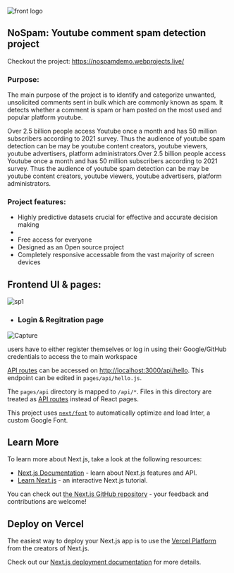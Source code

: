 ![front logo](https://user-images.githubusercontent.com/103353878/227656802-6af14ca1-87c4-419d-9d7c-f8f6e42c65e4.png)


## NoSpam: Youtube comment spam detection project

Checkout the project: https://nospamdemo.webprojects.live/


### Purpose:

The main purpose of the project is to identify and categorize unwanted, unsolicited comments sent in bulk which are commonly known as spam. It detects  whether a comment is spam or ham posted  on the most used and popular platform youtube.

Over 2.5 billion people access Youtube once a month and has 50 million subscribers according to 2021 survey. Thus the audience of youtube spam detection can be may  be youtube content creators, youtube viewers, youtube advertisers, platform administrators.Over 2.5 billion people access Youtube once a month and has 50 million subscribers according to 2021 survey. Thus the audience of youtube spam detection can be may  be youtube content creators, youtube viewers, youtube advertisers, platform administrators.

### Project features:

*	Highly predictive datasets crucial for effective and accurate decision making
*	
*	Free access for everyone
*	Designed as an Open source project  
* Completely responsive accessable from the vast majority of screen devices

## Frontend UI & pages:

![sp1](https://user-images.githubusercontent.com/103353878/227650381-0a04af3b-3fbe-4d76-b68b-1dd70f29eab2.PNG)

* ### Login & Regitration page

![Capture](https://user-images.githubusercontent.com/103353878/227655460-72f2b4cd-aa23-4b7f-be0b-90d49fbfd2a0.PNG)

users have to either register themselves or log in using their Google/GitHub credentials to access the to main workspace




[API routes](https://nextjs.org/docs/api-routes/introduction) can be accessed on [http://localhost:3000/api/hello](http://localhost:3000/api/hello). This endpoint can be edited in `pages/api/hello.js`.

The `pages/api` directory is mapped to `/api/*`. Files in this directory are treated as [API routes](https://nextjs.org/docs/api-routes/introduction) instead of React pages.

This project uses [`next/font`](https://nextjs.org/docs/basic-features/font-optimization) to automatically optimize and load Inter, a custom Google Font.

## Learn More

To learn more about Next.js, take a look at the following resources:

- [Next.js Documentation](https://nextjs.org/docs) - learn about Next.js features and API.
- [Learn Next.js](https://nextjs.org/learn) - an interactive Next.js tutorial.

You can check out [the Next.js GitHub repository](https://github.com/vercel/next.js/) - your feedback and contributions are welcome!

## Deploy on Vercel

The easiest way to deploy your Next.js app is to use the [Vercel Platform](https://vercel.com/new?utm_medium=default-template&filter=next.js&utm_source=create-next-app&utm_campaign=create-next-app-readme) from the creators of Next.js.

Check out our [Next.js deployment documentation](https://nextjs.org/docs/deployment) for more details.
